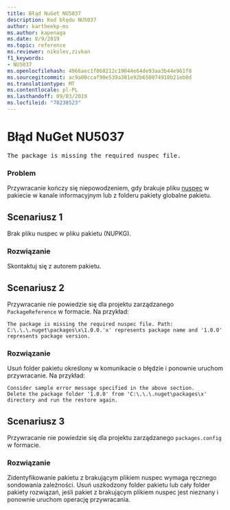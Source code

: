 ```yaml
---
title: Błąd NuGet NU5037
description: Kod błędu NU5037
author: kartheekp-ms
ms.author: kapenaga
ms.date: 8/9/2019
ms.topic: reference
ms.reviewer: nikolev,zivkan
f1_keywords:
- NU5037
ms.openlocfilehash: 4966aec1f068212c19044e64de93aa3b44e961f8
ms.sourcegitcommit: ac9a00ccaf90e539a381e92b650074910b21eb0d
ms.translationtype: MT
ms.contentlocale: pl-PL
ms.lasthandoff: 09/03/2019
ms.locfileid: "70238523"
---
```

# <a name="nuget-error-nu5037"></a>Błąd NuGet NU5037
<pre>The package is missing the required nuspec file.</pre>

### <a name="issue"></a>Problem

Przywracanie kończy się niepowodzeniem, gdy brakuje pliku [nuspec](../nuspec.md) w pakiecie w kanale informacyjnym lub z folderu pakiety globalne pakietu.

## <a name="scenario-1"></a>Scenariusz 1

Brak pliku nuspec w pliku pakietu (NUPKG).

### <a name="solution"></a>Rozwiązanie

Skontaktuj się z autorem pakietu. 

## <a name="scenario-2"></a>Scenariusz 2

Przywracanie nie powiedzie się dla projektu zarządzanego `PackageReference` w formacie. Na przykład:
```
The package is missing the required nuspec file. Path: C:\.\.\.nuget\packages\x\1.0.0.'x' represents package name and '1.0.0' represents package version.
```

### <a name="solution"></a>Rozwiązanie

Usuń folder pakietu określony w komunikacie o błędzie i ponownie uruchom przywracanie. Na przykład:
```
Consider sample error message specified in the above section.
Delete the package folder '1.0.0' from 'C:\.\.\.nuget\packages\x' directory and run the restore again.
```

## <a name="scenario-3"></a>Scenariusz 3

Przywracanie nie powiedzie się dla projektu zarządzanego `packages.config` w formacie.

### <a name="solution"></a>Rozwiązanie

Zidentyfikowanie pakietu z brakującym plikiem nuspec wymaga ręcznego sondowania zależności. Usuń uszkodzony folder pakietu lub cały folder pakiety rozwiązań, jeśli pakiet z brakującym plikiem nuspec jest nieznany i ponownie uruchom operację przywracania.